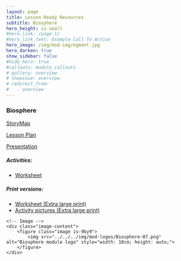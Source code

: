 ```yaml
---
layout: page
title: Lesson Ready Resources
subtitle: Biosphere
hero_height: is-small
#hero_link: /page-1/
#hero_link_text: Example Call To Action
hero_image: /img/mod-img/egmont.jpg
hero_darken: true
show_sidebar: false
#hide_hero: true
#callouts: module_callouts
# gallery: overview
# showcase: overview
# redirect_from:
#   - overview
---
```


### Biosphere
<div class="image-text-container">
    <!-- Text beside the image -->
    <div class="text-content">
    <p><a href="https://storymaps.arcgis.com/stories/446d589226544403b86abb786829d5f8" target="_blank">StoryMap</a></p>
        <p><a href="https://drive.google.com/file/d/13lFY-GDd-JayrKL3LjybAoG7eLMoyxnV/view?usp=drive_link" target="_blank">Lesson Plan</a></p>
        <p><a href="https://docs.google.com/presentation/d/10Zqdjepoa1leas8pHbDIWqscRMUMNHCY/edit?usp=drive_link&ouid=116366667872663722927&rtpof=true&sd=true" target="_blank">Presentation</a></p>
        <h5>Activities:</h5>
        <ul>
            <li><a href="https://drive.google.com/file/d/1qPKLuVnBccUjokzKFIuqRkl6U6rME-Se/view?usp=drive_link" target="_blank">Worksheet</a></li>
        </ul>
        <h5>Print versions:</h5>
        <ul>
            <li><a href="https://drive.google.com/file/d/1VOOnKmaV5ecN8pD8RRPQUTP4xZtgT4em/view?usp=drive_link" target="_blank">Worksheet (Extra large print)</a></li>
            <li><a href="https://drive.google.com/file/d/19LX_tCyf-o9ln2XZXBM_LbEwML38v4tS/view?usp=drive_link" target="_blank">Activity pictures (Extra large print)</a></li>
        </ul>
    </div>

    <!-- Image -->
    <div class="image-content">
        <figure class="image is-9by9">
            <img src="../../../img/mod-logos/Biosphere-07.png" alt="Biosphere module logo" style="width: 10cm; height: auto;">
        </figure>
    </div>
</div>